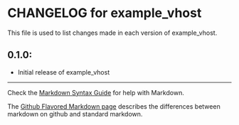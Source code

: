 # CHANGELOG for example_vhost

This file is used to list changes made in each version of example_vhost.

## 0.1.0:

* Initial release of example_vhost

- - - 
Check the [Markdown Syntax Guide](http://daringfireball.net/projects/markdown/syntax) for help with Markdown.

The [Github Flavored Markdown page](http://github.github.com/github-flavored-markdown/) describes the differences between markdown on github and standard markdown.
